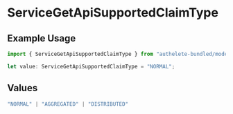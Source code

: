 # ServiceGetApiSupportedClaimType

## Example Usage

```typescript
import { ServiceGetApiSupportedClaimType } from "authelete-bundled/models/operations";

let value: ServiceGetApiSupportedClaimType = "NORMAL";
```

## Values

```typescript
"NORMAL" | "AGGREGATED" | "DISTRIBUTED"
```